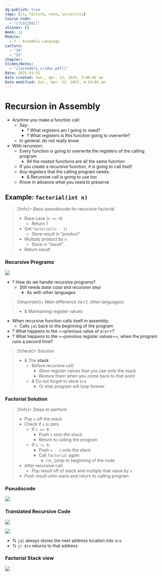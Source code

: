 ```yaml
---
dg-publish: true
tags: [cs, lecture, note, university]
Course Code:
  - "[[CSC258]]"
aliases: []
Week: 12
Module:
  - 7 - Assembly Language
Lecture:
  - "34"
  - "35"
Chapter: 
Slides/Notes:
  - "[[assembly_slides.pdf]]"
Date: 2025-03-31
Date created: Sun., Apr. 13, 2025, 3:00:02 am
Date modified: Sun., Apr. 13, 2025, 4:24:04 am
---
```


# Recursion in Assembly

- Anytime you make a function call:
    - Say:
        - ? What registers am I going to need?
        - ? What registers is this function going to overwrite?
    - In general: do not really know
- With recursion:
    - Every function is going to overwrite the registers of the calling program
        - All the nested functions are all the same function
    - If you create a recursive function, it is going to call itself
    - Any registers that the calling program needs:
        - & Recursive call is going to use too
    - Know in advance what you need to preserve

## Example: `factorial(int n)`

> [!info]+ Basic pseudocode for recursive factorial
> - Base case (`n == 0`)
>     - Return 1
> - Get `factorial(n - 1)`
>     - Store result in “product”
> - Multiply product by `n`
>     - Store in “result”
> - Return result

### Recursive Programs

![](https://i.imgur.com/YwEt2Qq.png)

- ? How do we handle recursive programs?
    - Still needs *base case* and *recursive step*
        - As with other languages

> [!important]+ Main difference (w.r.t. other languages)
> - & Maintaining register values

- When recursive function calls itself in assembly:
    - Calls `jal` back to the beginning of the program
- ? What happens to the ==previous value of `$ra`==?
- ? What happens to the ==previous register values==, when the program runs a second time?

> [!check]+ Solution
> - & The **stack**
>     - Before recursive call:
>         - *Store* register values that you use onto the stack
>         - *Restore* them when you come back to that point
>     - & Do not forget to store `$ra`
>         - Or else program will loop forever

### Factorial Solution

> [!info]+ Steps to perform
> - Pop `x` off the stack
> - Check if `x` is zero
>     - If `x == 0`:
>         - Push `1` onto the stack
>         - Return to calling the program
>     - If `x != 0`:
>         - Push `x - 1` onto the stack
>         - Call `factorial` again
>             - i.e., jump to beginning of the code
> - After recursive call:
>     - Pop result off of stack and multiply that value by `x`
> - Push result onto stack and return to calling program

### Pseudocode

![](https://i.imgur.com/1ffovWU.png)

### Translated Recursive Code

![](https://i.imgur.com/6wgLEpt.png)

![](https://i.imgur.com/0PXrDdB.png)

- % `jal` always stores the next address location into `$ra`
- % `jr $ra` returns to that address

### Factorial Stack view

![](https://i.imgur.com/q0JNQmF.png)
